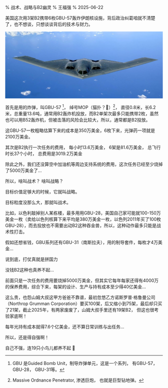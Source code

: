 % 战术、战略与B2幽灵
% 王福强
% 2025-06-22

美国这次用3架B2携带6枚GBU-57轰炸伊朗核设施，背后政治纠葛咱就不清楚了，也不想谈，只想谈谈背后的技术与财力。

![](./images/B2.jpg)

首先是用的炸弹，叫GBU-57 [^GBU]， 绰号MOP（猫扑？🤣）[^1]， 直径0.8米，长6.2米，总重量13.6吨，通常用B2轰炸机投放，而B2单架次最多只能携带2枚，虽然也可以用B52轰炸机，但被击落的风险会比较大，所以，通常都是B2投放。

这GBU-57一枚粗略估算下来的成本是350万美金，6枚下来，光弹药一项就是2100万美金。

[^GBU]: GBU 是Guided Bomb Unit，制导炸弹单元，这是一个系列， 有GBU-57， GBU-28， GBU-31等。

[^1]: Massive Ordnance Penetrator, 渗透巨炮， 也就是巨型钻地弹。

其次是B2执行一次任务的费用， 每小时13.6万美金， 6架是81.6万美金， 总飞行时长37个小时， 总费用是3019.2万美金

除此之外，我们还没算空中加油机等周边支持系统的费用，这次任务已经至少烧掉了5000万美金了...

所以，啥叫战术？ 啥叫战略？

目标价值足够大的时候，它就叫战略。

目标粒度没那么大，那就叫战术。

比如，以色利敲掉别人某栋楼，最多用用GBU-28，美国自己家可能就100-150万美金一枚（卖给以色列核算下来平均是380万美金一枚，以色列2011年买了100枚GBU-28），而去投放也不需要出动B2这种吞金兽，所以，这种动作最多只能是战术性打击。

假如还想省钱，GBU系列还有GBU-31（南斯拉夫），用的制导套件，每枚才4万美金...

说到底，打仗真就是拼国力

没钱B2这种也真养不起...

前面只是一次任务的费用要烧掉5000万美金，但其实它每年每家还得有4000万的保养费用，综合下来，每架的设计、生产与持有成本至少得40亿美金...

这么贵，也怨山姆大叔这甲方爸爸不靠谱，最初忽悠乙方诺斯罗普·格鲁曼公司（Northrop Grumman Corporation）要买100架，后又缩小到75架，最后却只买了21架，截止2025年，有两家废废了，山姆大叔手里还有19架B2， 但这也很考验家底啊！

每年光持有成本就得7.6个亿美金，还不算日常训练与出任务...

所以，还是得自强啊！

自己不强，连19只小鸟儿都养不起 🤣











